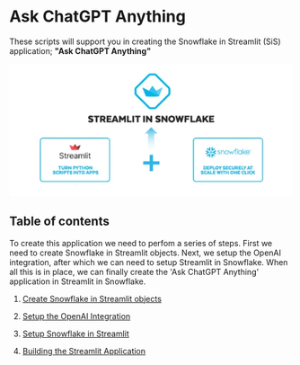 # Ask ChatGPT Anything

These scripts will support you in creating the Snowflake in Streamlit (SiS) application; **"Ask ChatGPT Anything"**

![Snowflake in Streamlit](https://github.com/daanalytics/snowflake/blob/master/pictures/Streamlit%20in%20Snowflake.webp)

## Table of contents

To create this application we need to perfom a series of steps. First we need to create Snowflake in Streamlit objects. Next, we setup the OpenAI integration, after which we can need to setup Streamlit in Snowflake. When all this is in place, we can finally create the 'Ask ChatGPT Anything' application in Streamlit in Snowflake.

1. [Create Snowflake in Streamlit objects]()

2. [Setup the OpenAI Integration]()

3. [Setup Snowflake in Streamlit]()

4. [Building the Streamlit Application]()
